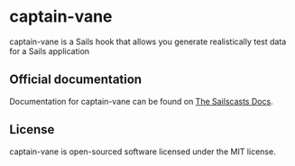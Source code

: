# captain-vane
captain-vane is a Sails hook that allows you generate realistically test data for a Sails application

## Official documentation
Documentation for captain-vane can be found on [The Sailscasts Docs](https://docs.sailscasts.com/captain-vane).

## License
captain-vane is open-sourced software licensed under the MIT license.
